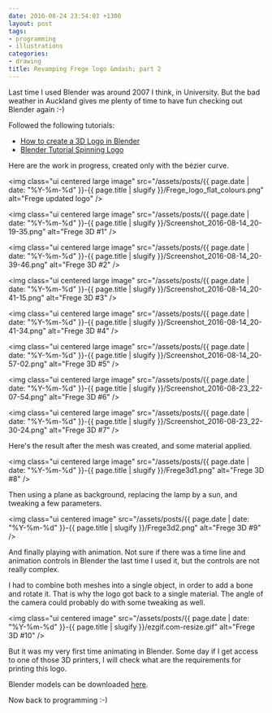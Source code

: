 ```yaml
---
date: 2016-08-24 23:54:03 +1300
layout: post
tags:
- programming
- illustrations
categories:
- drawing
title: Revamping Frege logo &mdash; part 2
---
```


Last time I used Blender was around 2007 I think, in University. But the bad weather in
Auckland gives me plenty of time to have fun checking out Blender again :-)

Followed the following tutorials:

* [How to create a 3D Logo in Blender](https://www.youtube.com/watch?v=GeKhH1aaXuM)
* [Blender Tutorial Spinning Logo](https://www.youtube.com/watch?v=LArn4TFNnmk)

Here are the work in progress, created only with the b&eacute;zier curve.

<img class="ui centered large image" src="/assets/posts/{{ page.date | date: "%Y-%m-%d" }}-{{ page.title | slugify }}/Frege_logo_flat_colours.png" alt="Frege updated logo" />

<img class="ui centered large image" src="/assets/posts/{{ page.date | date: "%Y-%m-%d" }}-{{ page.title | slugify }}/Screenshot_2016-08-14_20-19-35.png" alt="Frege 3D #1" />

<img class="ui centered large image" src="/assets/posts/{{ page.date | date: "%Y-%m-%d" }}-{{ page.title | slugify }}/Screenshot_2016-08-14_20-39-46.png" alt="Frege 3D #2" />

<img class="ui centered large image" src="/assets/posts/{{ page.date | date: "%Y-%m-%d" }}-{{ page.title | slugify }}/Screenshot_2016-08-14_20-41-15.png" alt="Frege 3D #3" />

<img class="ui centered large image" src="/assets/posts/{{ page.date | date: "%Y-%m-%d" }}-{{ page.title | slugify }}/Screenshot_2016-08-14_20-41-34.png" alt="Frege 3D #4" />

<img class="ui centered large image" src="/assets/posts/{{ page.date | date: "%Y-%m-%d" }}-{{ page.title | slugify }}/Screenshot_2016-08-14_20-57-02.png" alt="Frege 3D #5" />

<img class="ui centered large image" src="/assets/posts/{{ page.date | date: "%Y-%m-%d" }}-{{ page.title | slugify }}/Screenshot_2016-08-23_22-07-54.png" alt="Frege 3D #6" />

<img class="ui centered large image" src="/assets/posts/{{ page.date | date: "%Y-%m-%d" }}-{{ page.title | slugify }}/Screenshot_2016-08-23_22-30-24.png" alt="Frege 3D #7" />

Here's the result after the mesh was created, and some material applied.

<img class="ui centered large image" src="/assets/posts/{{ page.date | date: "%Y-%m-%d" }}-{{ page.title | slugify }}/Frege3d1.png" alt="Frege 3D #8" />

Then using a plane as background, replacing the lamp by a sun, and tweaking a few parameters.

<img class="ui centered image" src="/assets/posts/{{ page.date | date: "%Y-%m-%d" }}-{{ page.title | slugify }}/Frege3d2.png" alt="Frege 3D #9" />

And finally playing with animation. Not sure if there was a time line and animation controls in
Blender the last time I used it, but the controls are not really complex.

I had to combine both meshes into a single object, in order to add a bone and rotate it. That
is why the logo got back to a single material. The angle of the camera could probably do with
some tweaking as well.

<img class="ui centered image" src="/assets/posts/{{ page.date | date: "%Y-%m-%d" }}-{{ page.title | slugify }}/ezgif.com-resize.gif" alt="Frege 3D #10" />

But it was my very first time animating in Blender. Some day if I get access to one of those
3D printers, I will check what are the requirements for printing this logo.

Blender models can be downloaded [here](https://github.com/kinow/kinoshita.eti.br/tree/master/posts/2016-08-24_revamping-frege-logo-part-2-assets).

Now back to programming :-)
